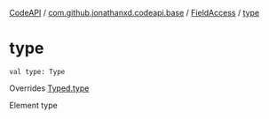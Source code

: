 [CodeAPI](../../index.md) / [com.github.jonathanxd.codeapi.base](../index.md) / [FieldAccess](index.md) / [type](.)

# type

`val type: Type`

Overrides [Typed.type](../-typed/type.md)

Element type

